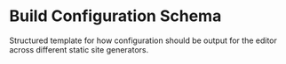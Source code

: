 # Build Configuration Schema

Structured template for how configuration should be output for the editor across different static site generators.
